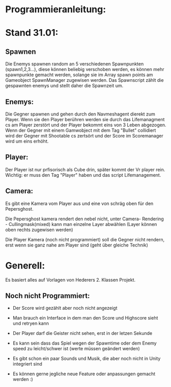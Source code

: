 # Programmieranleitung:

# Stand 31.01:

## Spawnen

Die Enemys spawnen random an 5 verschiedenen Spawnpunkten (spawn1,2,3…), diese können beliebig verschoben werden, es können mehr spawnpunkte gemacht werden, solange sie im Array spawn points am Gameobject SpawnManager zugewisen werden.
Das Spawnscript zählt die gespawnten enemys und stellt daher die Spawnzeit um. 

## Enemys:

Die Gegner spawnen und gehen durch den Navmeshagent dierekt zum Player. Wenn sie den Player berühren werden sie durch das Lifemanagment cs am Player zerstört und der Player bekommt eins von 3 Leben abgezogen. Wenn der Gegner mit einem Gamwobject mit dem Tag "Bullet" collidiert wird der Gegner mit Shootable cs zertsört und der Score im Scoremanager wird um eins erhöht.

## Player:

Der Player ist nur prfisorisch als Cube drin, später kommt der Vr player rein. Wichtig: er muss den Tag "Player" haben und das script Lifemanagement.

## Camera:

Es gibt eine Kamera vom Player aus und eine von schräg oben für den Pepersghost.

Die Pepersghost kamera rendert den nebel nicht, unter Camera- Rendering - Cullingmask(mixed) kann man einzelne Layer abwählen (Layer können oben rechts zugewisen werden) 

Die Player Kamera (noch nicht programmiert) soll die Gegner nicht rendern, erst wenn sie ganz nahe am Player sind (geht über gleiche Technik)



# Generell:
Es basiert alles auf Vorlagen von Hederers 2. Klassen Projekt.

## Noch nicht Programmiert:
+ Der Score wird gezählt aber noch nicht angezeigt
+ Man brauch ein Interface in dem man den Score und Highscore sieht und retryen kann
+ Der Player darf die Geister nicht sehen, erst in der letzen Sekunde
+ Es kann sein dass das Spiel wegen der Spawntime oder dem Enemy speed zu leicht/schwer ist (werte müssen geändert werden)
+ Es gibt schon ein paar Sounds und Musik, die aber noch nicht in Unity integriert sind

+ Es können gerne jegliche neue Feature oder anpassungen gemacht werden :)
  


